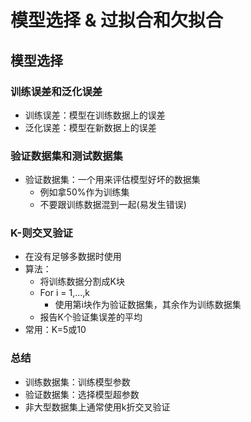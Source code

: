 # 模型选择 & 过拟合和欠拟合


## 模型选择
### 训练误差和泛化误差
- 训练误差：模型在训练数据上的误差
- 泛化误差：模型在新数据上的误差


### 验证数据集和测试数据集
- 验证数据集：一个用来评估模型好坏的数据集
  - 例如拿50%作为训练集 
  - 不要跟训练数据混到一起(易发生错误)

### K-则交叉验证
- 在没有足够多数据时使用
- 算法：
  - 将训练数据分割成K块
  - For i = 1,...,k
    - 使用第i块作为验证数据集，其余作为训练数据集
  - 报告K个验证集误差的平均
- 常用：K=5或10

### 总结
- 训练数据集：训练模型参数
- 验证数据集：选择模型超参数
- 非大型数据集上通常使用k折交叉验证